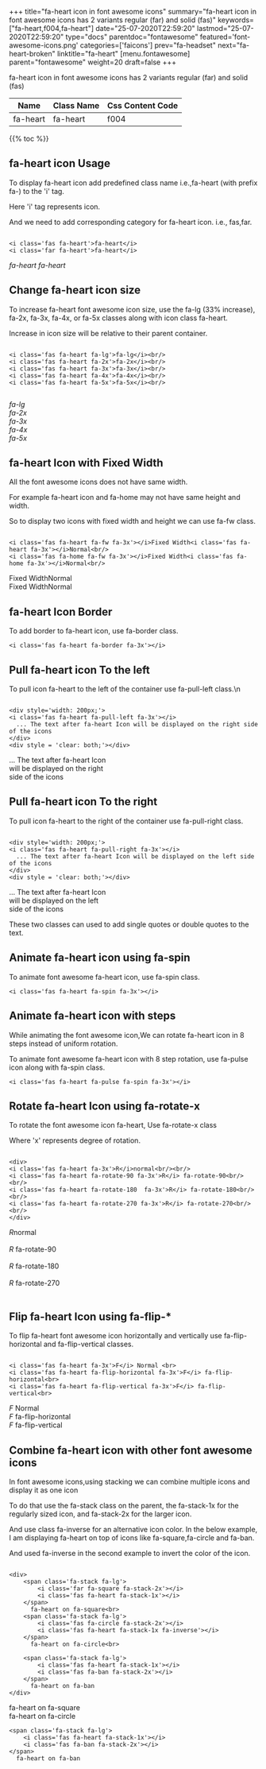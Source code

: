 +++
title="fa-heart icon in font awesome icons"
summary="fa-heart icon in font awesome icons has 2 variants regular (far) and solid (fas)"
keywords=["fa-heart,f004,fa-heart"]
date="25-07-2020T22:59:20"
lastmod="25-07-2020T22:59:20"
type="docs"
parentdoc="fontawesome"
featured='font-awesome-icons.png'
categories=['faicons']
prev="fa-headset"
next="fa-heart-broken"
linktitle="fa-heart"
[menu.fontawesome]
parent="fontawesome"
weight=20
draft=false
+++


fa-heart icon in font awesome icons has 2 variants regular (far) and solid (fas)

<div class='table-responsive'><table class='table'><thead><tr><th>Name</th><th>Class Name</th><th>Css Content Code</th></tr></thead><tbody><tr><td>fa-heart</td><td>fa-heart</td><td>f004</td></tr></tbody></table></div>


{{% toc %}}


## fa-heart icon Usage

To display fa-heart icon add predefined class name i.e.,fa-heart (with prefix fa-) to the 'i' tag.

Here 'i' tag represents icon.

And we need to add corresponding category for fa-heart icon. i.e., fas,far.


```

<i class='fas fa-heart'>fa-heart</i>
<i class='far fa-heart'>fa-heart</i>
```

<i class='fas fa-heart'>fa-heart</i>
<i class='far fa-heart'>fa-heart</i>




## Change fa-heart icon size
To increase fa-heart font awesome icon size, use the fa-lg (33% increase), fa-2x, fa-3x, fa-4x, or fa-5x classes along with icon class fa-heart.

Increase in icon size will be relative to their parent container. 

```

<i class='fas fa-heart fa-lg'>fa-lg</i><br/>
<i class='fas fa-heart fa-2x'>fa-2x</i><br/>
<i class='fas fa-heart fa-3x'>fa-3x</i><br/>
<i class='fas fa-heart fa-4x'>fa-4x</i><br/>
<i class='fas fa-heart fa-5x'>fa-5x</i><br/>
            
```

<i class='fas fa-heart fa-lg'>fa-lg</i><br/>
<i class='fas fa-heart fa-2x'>fa-2x</i><br/>
<i class='fas fa-heart fa-3x'>fa-3x</i><br/>
<i class='fas fa-heart fa-4x'>fa-4x</i><br/>
<i class='fas fa-heart fa-5x'>fa-5x</i><br/>
            



## fa-heart Icon with Fixed Width 

All the font awesome icons does not have same width.

For example fa-heart icon and fa-home may not have same height and width.

So to display two icons with fixed width and height we can use fa-fw class.


```

<i class='fas fa-heart fa-fw fa-3x'></i>Fixed Width<i class='fas fa-heart fa-3x'></i>Normal<br/>
<i class='fas fa-home fa-fw fa-3x'></i>Fixed Width<i class='fas fa-home fa-3x'></i>Normal<br/>
```

<i class='fas fa-heart fa-fw fa-3x'></i>Fixed Width<i class='fas fa-heart fa-3x'></i>Normal<br/>
<i class='fas fa-home fa-fw fa-3x'></i>Fixed Width<i class='fas fa-home fa-3x'></i>Normal<br/>



## fa-heart Icon Border 

To add border to fa-heart icon, use fa-border class.


```
<i class='fas fa-heart fa-border fa-3x'></i>

```
<i class='fas fa-heart fa-border fa-3x'></i>





## Pull fa-heart icon To the left

To pull icon fa-heart to the left of the container use fa-pull-left class.\n

```

<div style='width: 200px;'>
<i class='fas fa-heart fa-pull-left fa-3x'></i>
  ... The text after fa-heart Icon will be displayed on the right side of the icons
</div>
<div style = 'clear: both;'></div>
```

<div style='width: 200px;'>
<i class='fas fa-heart fa-pull-left fa-3x'></i>
  ... The text after fa-heart Icon will be displayed on the right side of the icons
</div>
<div style = 'clear: both;'></div>




## Pull fa-heart icon To the right
To pull icon fa-heart to the right of the container use fa-pull-right class.

```

<div style='width: 200px;'>
<i class='fas fa-heart fa-pull-right fa-3x'></i>
  ... The text after fa-heart Icon will be displayed on the left side of the icons
</div>
<div style = 'clear: both;'></div>
```

<div style='width: 200px;'>
<i class='fas fa-heart fa-pull-right fa-3x'></i>
  ... The text after fa-heart Icon will be displayed on the left side of the icons
</div>
<div style = 'clear: both;'></div>

These two classes can used to add single quotes or double quotes to the text.


## Animate fa-heart icon using fa-spin
To animate font awesome fa-heart icon, use fa-spin class.

```
<i class='fas fa-heart fa-spin fa-3x'></i>
```
<i class='fas fa-heart fa-spin fa-3x'></i>




## Animate fa-heart icon with steps
While animating the font awesome icon,We can rotate fa-heart icon in 8 steps instead of uniform rotation.

To animate font awesome fa-heart icon with 8 step rotation, use fa-pulse icon along with fa-spin class.


```
<i class='fas fa-heart fa-pulse fa-spin fa-3x'></i>

```
<i class='fas fa-heart fa-pulse fa-spin fa-3x'></i>





## Rotate fa-heart Icon using fa-rotate-x
To rotate the font awesome icon fa-heart, Use fa-rotate-x class

Where 'x' represents degree of rotation.


```

<div>
<i class='fas fa-heart fa-3x'>R</i>normal<br/><br/>
<i class='fas fa-heart fa-rotate-90 fa-3x'>R</i> fa-rotate-90<br/><br/> 
<i class='fas fa-heart fa-rotate-180  fa-3x'>R</i> fa-rotate-180<br/><br/> 
<i class='fas fa-heart fa-rotate-270 fa-3x'>R</i> fa-rotate-270<br/><br/>
</div>
```

<div>
<i class='fas fa-heart fa-3x'>R</i>normal<br/><br/>
<i class='fas fa-heart fa-rotate-90 fa-3x'>R</i> fa-rotate-90<br/><br/> 
<i class='fas fa-heart fa-rotate-180  fa-3x'>R</i> fa-rotate-180<br/><br/> 
<i class='fas fa-heart fa-rotate-270 fa-3x'>R</i> fa-rotate-270<br/><br/>
</div>




## Flip fa-heart Icon using fa-flip-*
To flip fa-heart font awesome icon horizontally and vertically use fa-flip-horizontal and fa-flip-vertical classes. 

```

<i class='fas fa-heart fa-3x'>F</i> Normal <br>
<i class='fas fa-heart fa-flip-horizontal fa-3x'>F</i> fa-flip-horizontal<br>
<i class='fas fa-heart fa-flip-vertical fa-3x'>F</i> fa-flip-vertical<br>
```

<i class='fas fa-heart fa-3x'>F</i> Normal <br>
<i class='fas fa-heart fa-flip-horizontal fa-3x'>F</i> fa-flip-horizontal<br>
<i class='fas fa-heart fa-flip-vertical fa-3x'>F</i> fa-flip-vertical<br>




## Combine fa-heart icon with other font awesome icons
In font awesome icons,using stacking we can combine multiple icons and display it as one icon 

To do that use the fa-stack class on the parent, the fa-stack-1x for the regularly sized icon, and fa-stack-2x for the larger icon.

And use class fa-inverse for an alternative icon color. 
In the below example, I am displaying fa-heart on top of icons like fa-square,fa-circle and fa-ban.

And used fa-inverse in the second example to invert the color of the icon.

```

<div>
    <span class='fa-stack fa-lg'>
        <i class='far fa-square fa-stack-2x'></i>
        <i class='fas fa-heart fa-stack-1x'></i>
    </span>
      fa-heart on fa-square<br>
    <span class='fa-stack fa-lg'>
        <i class='fas fa-circle fa-stack-2x'></i>
        <i class='fas fa-heart fa-stack-1x fa-inverse'></i>
    </span>
      fa-heart on fa-circle<br>

    <span class='fa-stack fa-lg'>
        <i class='fas fa-heart fa-stack-1x'></i>
        <i class='fas fa-ban fa-stack-2x'></i>
    </span>
      fa-heart on fa-ban
</div>
```

<div>
    <span class='fa-stack fa-lg'>
        <i class='far fa-square fa-stack-2x'></i>
        <i class='fas fa-heart fa-stack-1x'></i>
    </span>
      fa-heart on fa-square<br>
    <span class='fa-stack fa-lg'>
        <i class='fas fa-circle fa-stack-2x'></i>
        <i class='fas fa-heart fa-stack-1x fa-inverse'></i>
    </span>
      fa-heart on fa-circle<br>

    <span class='fa-stack fa-lg'>
        <i class='fas fa-heart fa-stack-1x'></i>
        <i class='fas fa-ban fa-stack-2x'></i>
    </span>
      fa-heart on fa-ban
</div>






